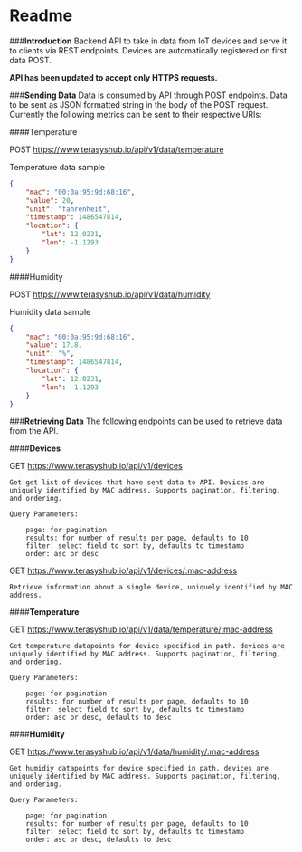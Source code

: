 **Readme**
======

###**Introduction**
Backend API to take in data from IoT devices and serve it to clients via REST endpoints.
Devices are automatically registered on first data POST.

**API has been updated to accept only HTTPS requests.**

###**Sending Data**
Data is consumed by API through POST endpoints.
Data to be sent as JSON formatted string in the body of the POST request. 
Currently the following metrics can be sent to their respective URIs:

####Temperature

POST https://www.terasyshub.io/api/v1/data/temperature

Temperature data sample
```json
{
	"mac": "00:0a:95:9d:68:16",
	"value": 20,
	"unit": "fahrenheit",
	"timestamp": 1486547814,
	"location": {
		"lat": 12.0231,
		"lon": -1.1293
	}
}
```

####Humidity

POST https://www.terasyshub.io/api/v1/data/humidity

Humidity data sample
```json
{
	"mac": "00:0a:95:9d:68:16",
	"value": 17.8,
	"unit": "%",
	"timestamp": 1486547814,
	"location": {
		"lat": 12.0231,
		"lon": -1.1293
	}
}
```


###**Retrieving Data**
The following endpoints can be used to retrieve data from the API.

####**Devices**

GET https://www.terasyshub.io/api/v1/devices


	Get get list of devices that have sent data to API. Devices are uniquely identified by MAC address. Supports pagination, filtering, and ordering.

	Query Parameters:

		page: for pagination
		results: for number of results per page, defaults to 10
		filter: select field to sort by, defaults to timestamp
		order: asc or desc

GET https://www.terasyshub.io/api/v1/devices/:mac-address


	Retrieve information about a single device, uniquely identified by MAC address.

####**Temperature**

GET https://www.terasyshub.io/api/v1/data/temperature/:mac-address


	Get temperature datapoints for device specified in path. devices are uniquely identified by MAC address. Supports pagination, filtering, and ordering.

	Query Parameters:

		page: for pagination
		results: for number of results per page, defaults to 10
		filter: select field to sort by, defaults to timestamp
		order: asc or desc, defaults to desc

####**Humidity**

GET https://www.terasyshub.io/api/v1/data/humidity/:mac-address


	Get humidiy datapoints for device specified in path. devices are uniquely identified by MAC address. Supports pagination, filtering, and ordering.

	Query Parameters:

		page: for pagination
		results: for number of results per page, defaults to 10
		filter: select field to sort by, defaults to timestamp
		order: asc or desc, defaults to desc